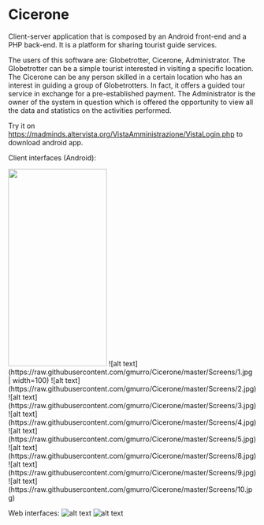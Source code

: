 # Cicerone
Client-server application that is composed by an Android front-end and a PHP back-end. It is a platform for sharing tourist guide services.

The users of this software are: Globetrotter, Cicerone, Administrator. The Globetrotter can be a simple tourist interested in visiting a specific location. The Cicerone can be any person skilled in a certain location who has an interest in guiding a group of Globetrotters. In fact, it offers a guided tour service in exchange for a pre-established payment. The Administrator is the owner of the system in question which is offered the opportunity to view all the data and statistics on the activities performed.

Try it on https://madminds.altervista.org/VistaAmministrazione/VistaLogin.php to download android app.

Client interfaces (Android):

<img src="https://raw.githubusercontent.com/gmurro/Cicerone/master/Screens/1.jpg" width="200" height="400" />
![alt text](https://raw.githubusercontent.com/gmurro/Cicerone/master/Screens/1.jpg | width=100)
![alt text](https://raw.githubusercontent.com/gmurro/Cicerone/master/Screens/2.jpg)
![alt text](https://raw.githubusercontent.com/gmurro/Cicerone/master/Screens/3.jpg)
![alt text](https://raw.githubusercontent.com/gmurro/Cicerone/master/Screens/4.jpg)
![alt text](https://raw.githubusercontent.com/gmurro/Cicerone/master/Screens/5.jpg)
![alt text](https://raw.githubusercontent.com/gmurro/Cicerone/master/Screens/8.jpg)
![alt text](https://raw.githubusercontent.com/gmurro/Cicerone/master/Screens/9.jpg)
![alt text](https://raw.githubusercontent.com/gmurro/Cicerone/master/Screens/10.jpg)

Web interfaces:
![alt text](https://raw.githubusercontent.com/gmurro/Cicerone/master/Screens/6.jpg)
![alt text](https://raw.githubusercontent.com/gmurro/Cicerone/master/Screens/7.jpg)







